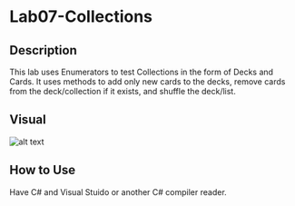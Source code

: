 # Lab07-Collections

## Description
This lab uses Enumerators to test Collections in the form of Decks and Cards. It uses methods to add only new cards to the decks, remove cards from the deck/collection if it exists, and shuffle the deck/list. 


## Visual
![alt text]()



## How to Use
Have C# and Visual Stuido or another C# compiler reader.  